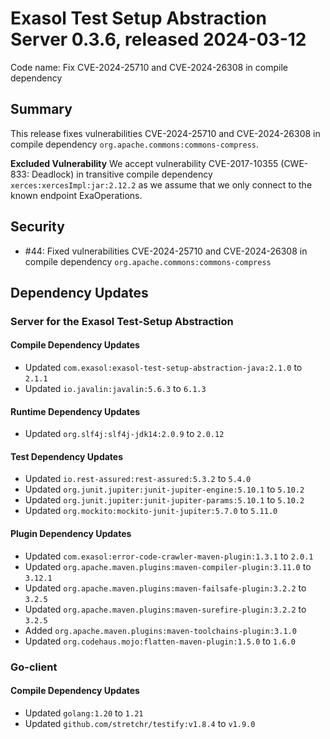 # Exasol Test Setup Abstraction Server 0.3.6, released 2024-03-12

Code name: Fix CVE-2024-25710 and CVE-2024-26308 in compile dependency

## Summary

This release fixes vulnerabilities CVE-2024-25710 and CVE-2024-26308 in compile dependency `org.apache.commons:commons-compress`.

**Excluded Vulnerability** We accept vulnerability CVE-2017-10355 (CWE-833: Deadlock) in transitive compile dependency `xerces:xercesImpl:jar:2.12.2` as we assume that we only connect to the known endpoint ExaOperations.

## Security

* #44: Fixed vulnerabilities CVE-2024-25710 and CVE-2024-26308 in compile dependency `org.apache.commons:commons-compress`

## Dependency Updates

### Server for the Exasol Test-Setup Abstraction

#### Compile Dependency Updates

* Updated `com.exasol:exasol-test-setup-abstraction-java:2.1.0` to `2.1.1`
* Updated `io.javalin:javalin:5.6.3` to `6.1.3`

#### Runtime Dependency Updates

* Updated `org.slf4j:slf4j-jdk14:2.0.9` to `2.0.12`

#### Test Dependency Updates

* Updated `io.rest-assured:rest-assured:5.3.2` to `5.4.0`
* Updated `org.junit.jupiter:junit-jupiter-engine:5.10.1` to `5.10.2`
* Updated `org.junit.jupiter:junit-jupiter-params:5.10.1` to `5.10.2`
* Updated `org.mockito:mockito-junit-jupiter:5.7.0` to `5.11.0`

#### Plugin Dependency Updates

* Updated `com.exasol:error-code-crawler-maven-plugin:1.3.1` to `2.0.1`
* Updated `org.apache.maven.plugins:maven-compiler-plugin:3.11.0` to `3.12.1`
* Updated `org.apache.maven.plugins:maven-failsafe-plugin:3.2.2` to `3.2.5`
* Updated `org.apache.maven.plugins:maven-surefire-plugin:3.2.2` to `3.2.5`
* Added `org.apache.maven.plugins:maven-toolchains-plugin:3.1.0`
* Updated `org.codehaus.mojo:flatten-maven-plugin:1.5.0` to `1.6.0`

### Go-client

#### Compile Dependency Updates

* Updated `golang:1.20` to `1.21`
* Updated `github.com/stretchr/testify:v1.8.4` to `v1.9.0`

